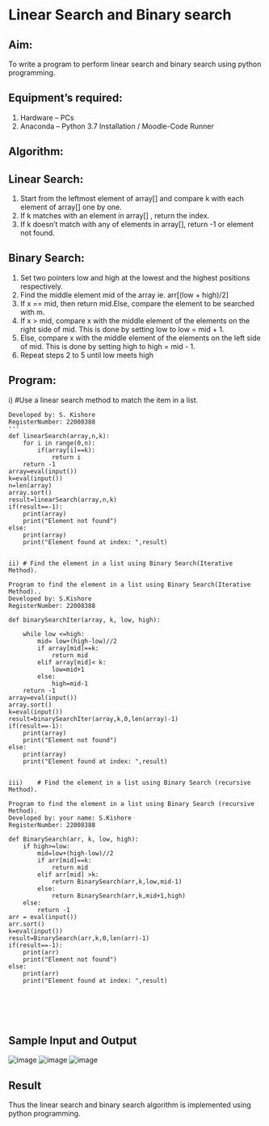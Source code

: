 # Linear Search and Binary search
## Aim:
To write a program to perform linear search and binary search using python programming.
## Equipment’s required:
1.	Hardware – PCs
2.	Anaconda – Python 3.7 Installation / Moodle-Code Runner
## Algorithm:
## Linear Search:
1.	Start from the leftmost element of array[] and compare k with each element of array[] one by one.
2.	If k matches with an element in array[] , return the index.
3.	If k doesn’t match with any of elements in array[], return -1 or element not found.
## Binary Search:
1.	Set two pointers low and high at the lowest and the highest positions respectively.
2.	Find the middle element mid of the array ie. arr[(low + high)/2]
3.	If x == mid, then return mid.Else, compare the element to be searched with m.
4.	If x > mid, compare x with the middle element of the elements on the right side of mid. This is done by setting low to low = mid + 1.
5.	Else, compare x with the middle element of the elements on the left side of mid. This is done by setting high to high = mid - 1.
6.	Repeat steps 2 to 5 until low meets high
## Program:
i)	#Use a linear search method to match the item in a list.
```
Developed by: S. Kishore
RegisterNumber: 22008388
'''
def linearSearch(array,n,k):
    for i in range(0,n):
        if(array[i]==k):
            return i
    return -1
array=eval(input())
k=eval(input())
n=len(array)
array.sort()
result=linearSearch(array,n,k)
if(result==-1):
    print(array)
    print("Element not found")
else:
    print(array)
    print("Element found at index: ",result)
   

ii)	# Find the element in a list using Binary Search(Iterative Method).

Program to find the element in a list using Binary Search(Iterative Method)..
Developed by: S.Kishore
RegisterNumber: 22008388

def binarySearchIter(array, k, low, high):
    
    while low <=high:
        mid= low+(high-low)//2
        if array[mid]==k:
            return mid
        elif array[mid]< k:
            low=mid+1
        else:
            high=mid-1
    return -1
array=eval(input())
array.sort()
k=eval(input())
result=binarySearchIter(array,k,0,len(array)-1)
if(result==-1):
    print(array)
    print("Element not found")
else:
    print(array)
    print("Element found at index: ",result)
    

iii)	# Find the element in a list using Binary Search (recursive Method).

Program to find the element in a list using Binary Search (recursive Method).
Developed by: your name: S.Kishore
RegisterNumber: 22008388

def BinarySearch(arr, k, low, high):
    if high>=low:
        mid=low+(high-low)//2
        if arr[mid]==k:
            return mid
        elif arr[mid] >k:
            return BinarySearch(arr,k,low,mid-1)
        else:
            return BinarySearch(arr,k,mid+1,high)
    else:
        return -1
arr = eval(input())
arr.sort()
k=eval(input())
result=BinarySearch(arr,k,0,len(arr)-1)
if(result==-1):
    print(arr)
    print("Element not found")
else:
    print(arr)
    print("Element found at index: ",result)
    
   




```
## Sample Input and Output

![image](https://user-images.githubusercontent.com/118679883/214046952-4d1e2b16-ecb1-47c7-9c03-0fce669a2816.png)
![image](https://user-images.githubusercontent.com/118679883/214047059-6b745fde-c3b7-4755-a99f-c3b737c3ccbb.png)
![image](https://user-images.githubusercontent.com/118679883/214047007-423958b6-06ca-4926-83df-359f59cbc48a.png)




## Result
Thus the linear search and binary search algorithm is implemented using python programming.
